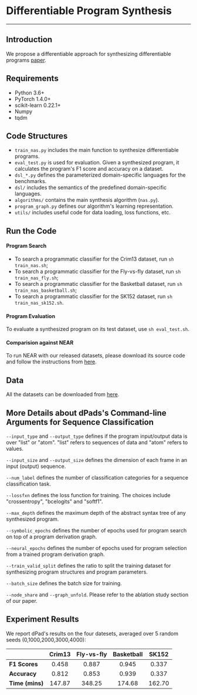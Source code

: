 # Differentiable Program Synthesis
---

## Introduction
We propose a differentiable approach for synthesizing differentiable programs [paper](https://openreview.net/forum?id=ivXd1iOKx9M).

## Requirements
- Python 3.6+
- PyTorch 1.4.0+
- scikit-learn 0.22.1+
- Numpy
- tqdm

## Code Structures
- `train_nas.py` includes the main function to synthesize differentiable programs.
- `eval_test.py` is used for evaluation. Given a synthesized program, it calculates the program's F1 score and accuracy on a dataset.
- `dsl_*.py` defines the parameterized domain-specific languages for the benchmarks.
- `dsl/` includes the semantics of the predefined domain-specific languages.
- `algorithms/` contains the main synthesis algorithm (`nas.py`).
- `program_graph.py` defines our algorithm's learning representation.
- `utils/` includes useful code for data loading, loss functions, etc.

## Run the Code
#### Program Search
- To search a programmatic classifier for the Crim13 dataset, run `sh train_nas.sh`; 
- To search a programmatic classifier for the Fly-vs-fly dataset, run `sh train_nas_fly.sh`; 
- To search a programmatic classifier for the Basketball dataset, run `sh train_nas_basketball.sh`; 
- To search a programmatic classifier for the SK152 dataset, run `sh train_nas_sk152.sh`.

#### Program Evaluation
To evaluate a synthesized program on its test dataset, use `sh eval_test.sh`.

#### Comparision against NEAR

To run NEAR with our released datasets, please download its source code and follow the instructions from [here](https://github.com/trishullab/near).

## Data

All the datasets can be downloaded from [here](https://drive.google.com/drive/folders/1NWn1VXJKk1GowsDOZfzcnVR5vd46u5Jy?usp=sharing).

## More Details about dPads's Command-line Arguments for Sequence Classification

`--input_type` and `--output_type` defines if the program input/output data is over "list" or "atom". "list" refers to sequences of data and "atom" refers to values. 

`--input_size` and `--output_size` defines the dimension of each frame in an input (output) sequence.

`--num_label` defines the number of classification categories for a sequence classification task.

`--lossfxn` defines the loss function for training. The choices include "crossentropy", "bcelogits" and "softf1". 

`--max_depth` defines the maximum depth of the abstract syntax tree of any synthesized program. 

`--symbolic_epochs` defines the number of epochs used for program search on top of a program derivation graph.

`--neural_epochs` defines the number of epochs used for program selection from a trained program derivation graph. 

`--train_valid_split` defines the ratio to split the training dataset for synthesizing program structures and program parameters.

`--batch_size` defines the batch size for training.

`--node_share` and `--graph_unfold`. Please refer to the ablation study section of our paper.

## Experiment Results
We report dPad's results on the four datesets, averaged over 5 random seeds (0,1000,2000,3000,4000):

||Crim13|Fly-vs-fly|Basketball|SK152|
|:---|:---:|:---:|:---:|:---:|
|**F1 Scores**|0.458|0.887|0.945|0.337|
|**Accuracy**|0.812|0.853|0.939|0.337|
|**Time (mins)**|147.87|348.25|174.68|162.70|
